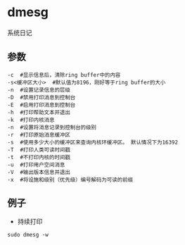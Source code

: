 # dmesg
系统日记

## 参数
```shell
-c  #显示信息后，清除ring buffer中的内容
-s<缓冲区大小>  #默认值为8196，刚好等于ring buffer的大小
-n  #设置记录信息的层级
-D  #禁用打印消息到控制台
-E  #启用打印消息到控制台
-h  #打印帮助文本并退出
-k  #打印内核消息
-n  #设置将消息记录到控制台的级别
-r  #打印原始消息缓冲区
-s  #使用多少大小的缓冲区来查询内核环缓冲区。 默认情况下为16392
-T  #打印人类可读时间戳
-t  #不打印内核的时间戳
-u  #打印用户空间消息
-V  #输出版本信息并退出
-x  #将设施和级别（优先级）编号解码为可读的前缀
```

## 例子
- 持续打印
```shell
sudo dmesg -w
```
